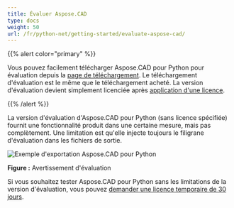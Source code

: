 ```yaml
---
title: Évaluer Aspose.CAD
type: docs
weight: 50
url: /fr/python-net/getting-started/evaluate-aspose-cad/
---
```


{{% alert color="primary" %}}

Vous pouvez facilement télécharger Aspose.CAD pour Python pour évaluation depuis la [page de téléchargement](https://downloads.aspose.com/cad/python-net). Le téléchargement d'évaluation est le même que le téléchargement acheté. La version d'évaluation devient simplement licenciée après [application d'une licence](/fr/cad/python-net/licensing/).

{{% /alert %}}

La version d'évaluation d'Aspose.CAD pour Python (sans licence spécifiée) fournit une fonctionnalité produit dans une certaine mesure, mais pas complètement. Une limitation est qu'elle injecte toujours le filigrane d'évaluation dans les fichiers de sortie.

![Exemple d'exportation Aspose.CAD pour Python](/fr/_assets/jasper/AreaChartReport.jpg)

**Figure :** Avertissement d'évaluation

Si vous souhaitez tester Aspose.CAD pour Python sans les limitations de la version d'évaluation, vous pouvez [demander une licence temporaire de 30 jours](https://purchase.aspose.com/temporary-license).
